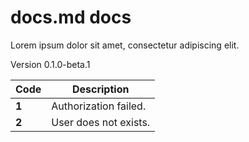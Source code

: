 
# docs.md docs

Lorem ipsum dolor sit amet, consectetur adipiscing elit.

<aside info>
    Version 0.1.0-beta.1
</aside>

| Code | Description |
| --- | --- |
| **1** | Authorization failed. |
| **2** | User does not exists. |
